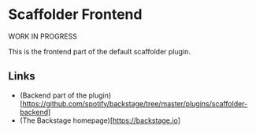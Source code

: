 # Scaffolder Frontend

WORK IN PROGRESS

This is the frontend part of the default scaffolder plugin.

## Links

- (Backend part of the plugin)[https://github.com/spotify/backstage/tree/master/plugins/scaffolder-backend]
- (The Backstage homepage)[https://backstage.io]

